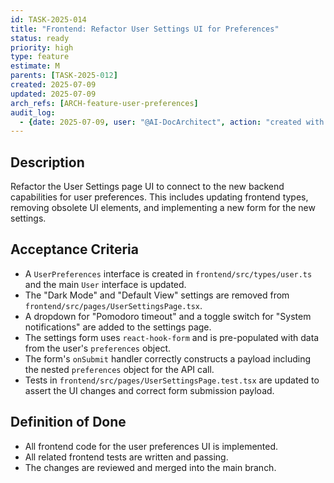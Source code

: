 ```yaml
---
id: TASK-2025-014
title: "Frontend: Refactor User Settings UI for Preferences"
status: ready
priority: high
type: feature
estimate: M
parents: [TASK-2025-012]
created: 2025-07-09
updated: 2025-07-09
arch_refs: [ARCH-feature-user-preferences]
audit_log:
  - {date: 2025-07-09, user: "@AI-DocArchitect", action: "created with status ready"}
---
```

## Description
Refactor the User Settings page UI to connect to the new backend capabilities for user preferences. This includes updating frontend types, removing obsolete UI elements, and implementing a new form for the new settings.

## Acceptance Criteria
- A `UserPreferences` interface is created in `frontend/src/types/user.ts` and the main `User` interface is updated.
- The "Dark Mode" and "Default View" settings are removed from `frontend/src/pages/UserSettingsPage.tsx`.
- A dropdown for "Pomodoro timeout" and a toggle switch for "System notifications" are added to the settings page.
- The settings form uses `react-hook-form` and is pre-populated with data from the user's `preferences` object.
- The form's `onSubmit` handler correctly constructs a payload including the nested `preferences` object for the API call.
- Tests in `frontend/src/pages/UserSettingsPage.test.tsx` are updated to assert the UI changes and correct form submission payload.

## Definition of Done
- All frontend code for the user preferences UI is implemented.
- All related frontend tests are written and passing.
- The changes are reviewed and merged into the main branch.
